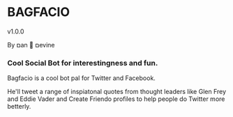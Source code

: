 # BAGFACIO

v1.0.0

By םan 🦑 םevine

### Cool Social Bot for interestingness and fun.

Bagfacio is a cool bot pal for Twitter and Facebook.

He'll tweet a range of inspiatonal quotes from thought leaders like Glen Frey and Eddie Vader
and Create Friendo profiles to help people do Twitter more betterly.


